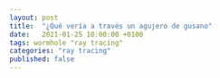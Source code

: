 ```yaml
---
layout: post
title:  "¿Qué vería a través un agujero de gusano"
date:   2021-01-25 10:00:00 +0100
tags: wormhole "ray tracing"
categories: "ray tracing"
published: false
---
```


